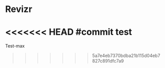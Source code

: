 # Revizr

<<<<<<< HEAD
#commit test
=======
Test-max

>>>>>>> 5a7e4eb7370bdba21b115d04eb7827c891dfc7a9

